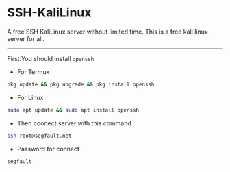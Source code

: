# SSH-KaliLinux
A free SSH KaliLinux server without limited time.
This is a free kali linux server for all.
_________________________________________________
First:You should install `openssh`
- For Termux
```sh
pkg update && pkg upgrade && pkg install openssh
```
- For Linux
```sh
sudo apt update && sudo apt install openssh
```
- Then coonect server with this command
```sh
ssh root@segfault.net
```
- Password for connect
```sh
segfault
```
